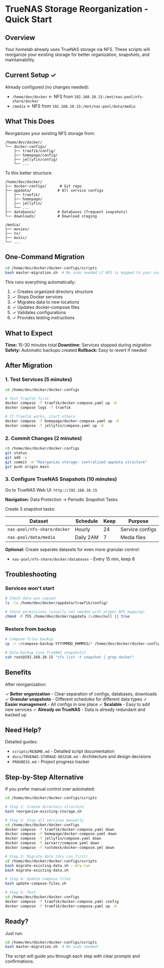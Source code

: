 # TrueNAS Storage Reorganization - Quick Start

## Overview

Your homelab already uses TrueNAS storage via NFS. These scripts will reorganize your existing storage for better organization, snapshots, and maintainability.

## Current Setup ✓

Already configured (no changes needed):
- `/home/dev/docker` ← NFS from `192.168.10.15:/mnt/nas-pool/nfs-share/docker`
- `/media` ← NFS from `192.168.10.15:/mnt/nas-pool/data/media`

## What This Does

Reorganizes your existing NFS storage from:

```
/home/dev/docker/
└── docker-configs/
    ├── traefik/config/
    ├── homepage/config/
    ├── jellyfin/config/
    └── ...
```

To this better structure:

```
/home/dev/docker/
├── docker-configs/      # Git repo
├── appdata/            # All service configs
│   ├── traefik/
│   ├── homepage/
│   ├── jellyfin/
│   └── ...
├── databases/          # Databases (frequent snapshots)
└── downloads/          # Download staging

/media/
├── movies/
├── tv/
├── music/
└── ...
```

## One-Command Migration

```bash
cd /home/dev/docker/docker-configs/scripts
bash master-migration.sh  # No sudo needed if NFS is mapped to your user!
```

This runs everything automatically:
1. ✓ Creates organized directory structure
2. ✓ Stops Docker services
3. ✓ Migrates data to new locations
4. ✓ Updates docker-compose files
5. ✓ Validates configurations
6. ✓ Provides testing instructions

## What to Expect

**Time:** 15-30 minutes total
**Downtime:** Services stopped during migration
**Safety:** Automatic backups created
**Rollback:** Easy to revert if needed

## After Migration

### 1. Test Services (5 minutes)

```bash
cd /home/dev/docker/docker-configs

# Test Traefik first
docker compose -f traefik/docker-compose.yaml up -d
docker compose logs -f traefik

# If Traefik works, start others
docker compose -f homepage/docker-compose.yaml up -d
docker compose -f jellyfin/compose.yaml up -d
```

### 2. Commit Changes (2 minutes)

```bash
cd /home/dev/docker/docker-configs
git status
git add -u
git commit -m "Reorganize storage: centralized appdata structure"
git push origin main
```

### 3. Configure TrueNAS Snapshots (10 minutes)

Go to TrueNAS Web UI: `http://192.168.10.15`

**Navigation:** Data Protection → Periodic Snapshot Tasks

Create 3 snapshot tasks:

| Dataset | Schedule | Keep | Purpose |
|---------|----------|------|---------|
| `nas-pool/nfs-share/docker` | Hourly | 24 | Service configs |
| `nas-pool/data/media` | Daily 2AM | 7 | Media files |

**Optional:** Create separate datasets for even more granular control:
- `nas-pool/nfs-share/docker/databases` - Every 15 min, keep 8

## Troubleshooting

### Services won't start

```bash
# Check data was copied
ls -la /home/dev/docker/appdata/traefik/config/

# Check permissions (usually not needed with proper NFS mapping)
chmod -R 755 /home/dev/docker/appdata 2>/dev/null || true
```

### Restore from backup

```bash
# Compose files backup
cp -r ~/compose-backup-YYYYMMDD_HHMMSS/* /home/dev/docker/docker-configs/

# Data backup (use TrueNAS snapshots)
ssh root@192.168.10.15 "zfs list -t snapshot | grep docker"
```

## Benefits

After reorganization:

✓ **Better organization** - Clear separation of configs, databases, downloads
✓ **Granular snapshots** - Different schedules for different data types
✓ **Easier management** - All configs in one place
✓ **Scalable** - Easy to add new services
✓ **Already on TrueNAS** - Data is already redundant and backed up

## Need Help?

Detailed guides:
- `scripts/README.md` - Detailed script documentation
- `docs/TRUENAS-STORAGE-DESIGN.md` - Architecture and design decisions
- `PROGRESS.md` - Project progress tracker

## Step-by-Step Alternative

If you prefer manual control over automated:

```bash
cd /home/dev/docker/docker-configs/scripts

# Step 1: Create directory structure
bash reorganize-existing-storage.sh

# Step 2: Stop all services manually
cd /home/dev/docker/docker-configs
docker compose -f traefik/docker-compose.yaml down
docker compose -f homepage/docker-compose.yaml down
docker compose -f jellyfin/compose.yaml down
docker compose -f servarr/compose.yaml down
docker compose -f rustdesk/docker-compose.yml down

# Step 3: Migrate data (dry run first)
cd /home/dev/docker/docker-configs/scripts
bash migrate-existing-data.sh --dry-run
bash migrate-existing-data.sh

# Step 4: Update compose files
bash update-compose-files.sh

# Step 5: Test
cd /home/dev/docker/docker-configs
docker compose -f traefik/docker-compose.yaml config
docker compose -f traefik/docker-compose.yaml up -d
```

## Ready?

Just run:

```bash
cd /home/dev/docker/docker-configs/scripts
bash master-migration.sh  # No sudo needed!
```

The script will guide you through each step with clear prompts and confirmations.
